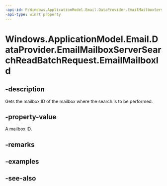 ----api-id: P:Windows.ApplicationModel.Email.DataProvider.EmailMailboxServerSearchReadBatchRequest.EmailMailboxId
-api-type: winrt property
---<!-- Property syntaxpublic string EmailMailboxId { get; }--># Windows.ApplicationModel.Email.DataProvider.EmailMailboxServerSearchReadBatchRequest.EmailMailboxId## -descriptionGets the mailbox ID of the mailbox where the search is to be performed.## -property-valueA mailbox ID.## -remarks## -examples## -see-also